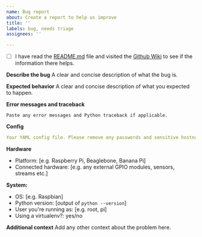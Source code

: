 ```yaml
---
name: Bug report
about: Create a report to help us improve
title: ''
labels: bug, needs triage
assignees: ''

---
```


- [ ] I have read the [README.md](https://github.com/flyte/pi-mqtt-gpio/blob/develop/README.md) file and visited the [Github Wiki](https://github.com/flyte/pi-mqtt-gpio/wiki) to see if the information there helps.

**Describe the bug**
A clear and concise description of what the bug is.

**Expected behavior**
A clear and concise description of what you expected to happen.

**Error messages and traceback**
```
Paste any error messages and Python traceback if applicable.
```

**Config**
```yaml
Your YAML config file. Please remove any passwords and sensitive hostnames/IP addresses.
```

**Hardware**
 - Platform: [e.g. Raspberry Pi, Beaglebone, Banana Pi]
 - Connected hardware:  [e.g. any external GPIO modules, sensors, streams etc.]

**System:**
 - OS: [e.g. Raspbian]
 - Python version: [output of `python --version`]
 - User you're running as: [e.g. root, pi]
 - Using a virtualenv?: yes/no

**Additional context**
Add any other context about the problem here.
